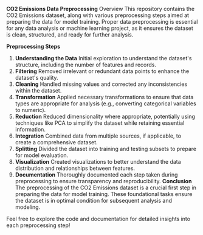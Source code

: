 **CO2 Emissions Data Preprocessing**
Overview
This repository contains the CO2 Emissions dataset, along with various preprocessing steps aimed at preparing the data for model training. Proper data preprocessing is essential for any data analysis or machine learning project, as it ensures the dataset is clean, structured, and ready for further analysis.

**Preprocessing Steps**
1. **Understanding the Data**
Initial exploration to understand the dataset's structure, including the number of features and records.
2. **Filtering**
Removed irrelevant or redundant data points to enhance the dataset's quality.
3. **Cleaning**
Handled missing values and corrected any inconsistencies within the dataset.
4. **Transformation**
Applied necessary transformations to ensure that data types are appropriate for analysis (e.g., converting categorical variables to numeric).
5. **Reduction**
Reduced dimensionality where appropriate, potentially using techniques like PCA to simplify the dataset while retaining essential information.
6. **Integration**
Combined data from multiple sources, if applicable, to create a comprehensive dataset.
7. **Splitting**
Divided the dataset into training and testing subsets to prepare for model evaluation.
8. **Visualization**
Created visualizations to better understand the data distribution and relationships between features.
9. **Documentation**
Thoroughly documented each step taken during preprocessing to ensure transparency and reproducibility.
**Conclusion**
The preprocessing of the CO2 Emissions dataset is a crucial first step in preparing the data for model training. These foundational tasks ensure the dataset is in optimal condition for subsequent analysis and modeling.

Feel free to explore the code and documentation for detailed insights into each preprocessing step!
